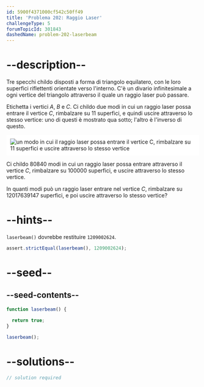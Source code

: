 ```yaml
---
id: 5900f4371000cf542c50ff49
title: 'Problema 202: Raggio Laser'
challengeType: 5
forumTopicId: 301843
dashedName: problem-202-laserbeam
---
```


# --description--

Tre specchi childo disposti a forma di triangolo equilatero, con le loro superfici riflettenti orientate verso l'interno. C'è un divario infinitesimale a ogni vertice del triangolo attraverso il quale un raggio laser può passare.

Etichetta i vertici $A$, $B$ e $C$. Ci childo due modi in cui un raggio laser possa entrare il vertice $C$, rimbalzare su 11 superfici, e quindi uscire attraverso lo stesso vertice: uno di questi è mostrato qua sotto; l'altro è l'inverso di questo.

<img class="img-responsive center-block" alt="un modo in cui il raggio laser possa entrare il vertice C, rimbalzare su 11 superfici e uscire attraverso lo stesso vertice" src="https://cdn.freecodecamp.org/curriculum/project-euler/laserbeam.gif" style="background-color: white; padding: 10px;" />

Ci childo 80840 modi in cui un raggio laser possa entrare attraverso il vertice $C$, rimbalzare su 100000 superfici, e uscire attraverso lo stesso vertice.

In quanti modi può un raggio laser entrare nel vertice $C$, rimbalzare su 12017639147 superfici, e poi uscire attraverso lo stesso vertice?

# --hints--

`laserbeam()` dovrebbe restituire `1209002624`.

```js
assert.strictEqual(laserbeam(), 1209002624);
```

# --seed--

## --seed-contents--

```js
function laserbeam() {

  return true;
}

laserbeam();
```

# --solutions--

```js
// solution required
```
